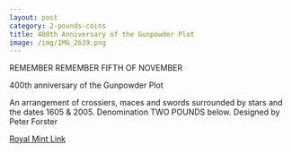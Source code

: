 ```yaml
---
layout: post
category: 2-pounds-coins
title: 400th Anniversary of the Gunpowder Plot
image: /img/IMG_2639.png
---
```


REMEMBER REMEMBER FIFTH OF NOVEMBER

400th anniversary of the Gunpowder Plot

An arrangement of crossiers, maces and swords surrounded by stars and the dates 1605 & 2005. Denomination TWO POUNDS below. Designed by Peter Forster

[Royal Mint Link](http://www.royalmint.com/discover/uk-coins/coin-design-and-specifications/two-pound-coin/2005-gunpowder-plot)
